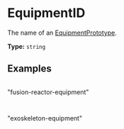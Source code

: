 # EquipmentID

The name of an [EquipmentPrototype](prototype:EquipmentPrototype).

**Type:** `string`

## Examples

```
```
"fusion-reactor-equipment"
```
```

```
```
"exoskeleton-equipment"
```
```

